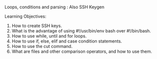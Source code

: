 Loops, conditions and parsing : Also SSH Keygen

Learning Objectives:

1. How to create SSH keys.
2. What is the advantage of using #!/usr/bin/env bash over #!/bin/bash.
3. How to use while, until and for loops.
4. How to use if, else, elif and case condition statements.
5. How to use the cut command.
6. What are files and other comparison operators, and how to use them.



